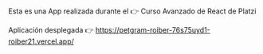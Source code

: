 Esta es una App realizada durante el 👉 Curso Avanzado de React de Platzi

Aplicación desplegada 👉 https://petgram-roiber-76s75uyd1-roiber21.vercel.app/
